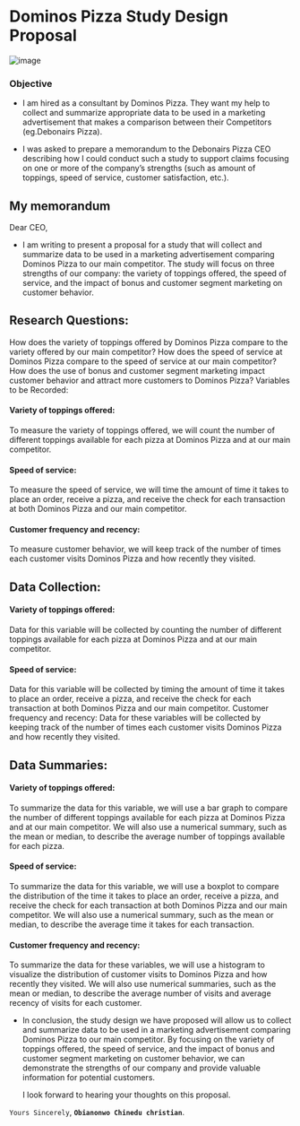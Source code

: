 # Dominos Pizza Study Design Proposal

![image](https://user-images.githubusercontent.com/56441231/218329797-89ee961a-c05a-4893-b87c-15c3d6e7a25a.png)



### Objective
- I am hired as a consultant by Dominos Pizza. They want my help to collect and summarize appropriate data to be used in a marketing advertisement that makes a comparison between their Competitors (eg.Debonairs Pizza).

- I was asked to prepare a memorandum to the Debonairs Pizza CEO describing how I could conduct such a study to support claims focusing on one or more of the company’s strengths (such as amount of toppings, speed of service, customer satisfaction, etc.). 
 


## My memorandum 


Dear CEO,

- I am writing to present a proposal for a study that will collect and summarize data to be used in a marketing advertisement comparing Dominos Pizza to our main competitor. The study will focus on three strengths of our company: the variety of toppings offered, the speed of service, and the impact of bonus and customer segment marketing on customer behavior.

## Research Questions:

How does the variety of toppings offered by Dominos Pizza compare to the variety offered by our main competitor?
How does the speed of service at Dominos Pizza compare to the speed of service at our main competitor?
How does the use of bonus and customer segment marketing impact customer behavior and attract more customers to Dominos Pizza?
Variables to be Recorded:

#### Variety of toppings offered: 
To measure the variety of toppings offered, we will count the number of different toppings available for each pizza at Dominos Pizza and at our main competitor.

#### Speed of service: 
To measure the speed of service, we will time the amount of time it takes to place an order, receive a pizza, and receive the check for each transaction at both Dominos Pizza and our main competitor.

#### Customer frequency and recency: 
To measure customer behavior, we will keep track of the number of times each customer visits Dominos Pizza and how recently they visited.

## Data Collection:

#### Variety of toppings offered: 
Data for this variable will be collected by counting the number of different toppings available for each pizza at Dominos Pizza and at our main competitor.

#### Speed of service: 
Data for this variable will be collected by timing the amount of time it takes to place an order, receive a pizza, and receive the check for each transaction at both Dominos Pizza and our main competitor.
Customer frequency and recency: Data for these variables will be collected by keeping track of the number of times each customer visits Dominos Pizza and how recently they visited.

## Data Summaries:

#### Variety of toppings offered: 
To summarize the data for this variable, we will use a bar graph to compare the number of different toppings available for each pizza at Dominos Pizza and at our main competitor. We will also use a numerical summary, such as the mean or median, to describe the average number of toppings available for each pizza.

#### Speed of service: 
To summarize the data for this variable, we will use a boxplot to compare the distribution of the time it takes to place an order, receive a pizza, and receive the check for each transaction at both Dominos Pizza and our main competitor. We will also use a numerical summary, such as the mean or median, to describe the average time it takes for each transaction.

#### Customer frequency and recency: 
To summarize the data for these variables, we will use a histogram to visualize the distribution of customer visits to Dominos Pizza and how recently they visited. We will also use numerical summaries, such as the mean or median, to describe the average number of visits and average recency of visits for each customer.

- In conclusion, the study design we have proposed will allow us to collect and summarize data to be used in a marketing advertisement comparing Dominos Pizza to our main competitor. By focusing on the variety of toppings offered, the speed of service, and the impact of bonus and customer segment marketing on customer behavior, we can demonstrate the strengths of our company and provide valuable information for potential customers.

  I look forward to hearing your thoughts on this proposal.

`Yours Sincerely`,
**`Obianonwo Chinedu christian`**.
